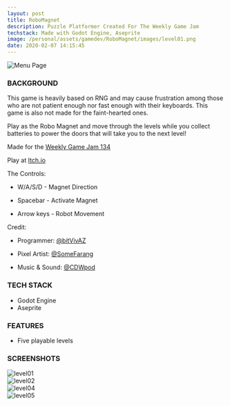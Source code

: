 ```yaml
---
layout: post
title: RoboMagnet
description: Puzzle Platformer Created For The Weekly Game Jam    
techstack: Made with Godot Engine, Aseprite
image: /personal/assets/gamedev/RoboMagnet/images/level01.png
date: 2020-02-07 14:15:45
---
```

![Menu Page](/personal/assets/gamedev/RoboMagnet/images/main.png)

### BACKGROUND

This game is heavily based on RNG and may cause frustration among those who are not patient enough nor fast enough with their keyboards. This game is also not made for the faint-hearted ones. 

Play as the Robo Magnet and move through the levels while you collect batteries to power the doors that will take you to the next level!

Made for the [Weekly Game Jam 134](https://itch.io/jam/weekly-game-jam-134)

Play at [Itch.io](https://bitvivaz.itch.io/robomagnet)

The Controls:

- W/A/S/D - Magnet Direction

- Spacebar - Activate Magnet

- Arrow keys - Robot Movement

Credit:

- Programmer: [@bitVivAZ](https://bitvivaz.itch.io/)

- Pixel Artist: [@SomeFarang](https://somefarang.itch.io/)

- Music & Sound: [@CDWpod](https://cdwpod.itch.io/)

### TECH STACK

- Godot Engine
- Aseprite

### FEATURES

- Five playable levels

### SCREENSHOTS

<div class="box alt">
	<div class="row 50% uniform">
        <div class="u$"><span class="image fit"><img src="/personal/assets/gamedev/RoboMagnet/images/level01.png" alt="level01" /></span></div>
        <div class="6u"><span class="image fit"><img src="/personal/assets/gamedev/RoboMagnet/images/level02.png" alt="level02" /></span></div>
        <div class="6u"><span class="image fit"><img src="/personal/assets/gamedev/RoboMagnet/images/level04.png" alt="level04" /></span></div>
        <div class="u$"><span class="image fit"><img src="/personal/assets/gamedev/RoboMagnet/images/level05.png" alt="level05" /></span></div>
	</div>
</div>
